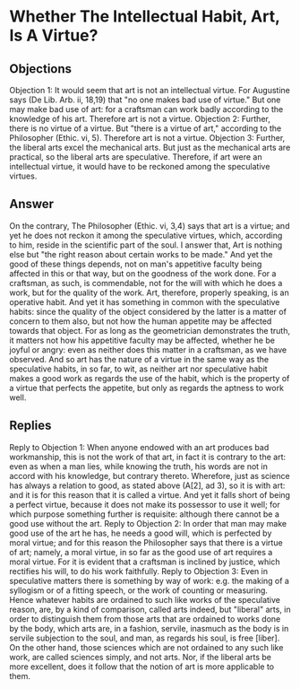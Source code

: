 # Whether The Intellectual Habit, Art, Is A Virtue?
## Objections
Objection 1: It would seem that art is not an intellectual virtue. For Augustine says (De Lib. Arb. ii, 18,19) that "no one makes bad use of virtue." But one may make bad use of art: for a craftsman can work badly according to the knowledge of his art. Therefore art is not a virtue.
Objection 2: Further, there is no virtue of a virtue. But "there is a virtue of art," according to the Philosopher (Ethic. vi, 5). Therefore art is not a virtue.
Objection 3: Further, the liberal arts excel the mechanical arts. But just as the mechanical arts are practical, so the liberal arts are speculative. Therefore, if art were an intellectual virtue, it would have to be reckoned among the speculative virtues.
## Answer
On the contrary, The Philosopher (Ethic. vi, 3,4) says that art is a virtue; and yet he does not reckon it among the speculative virtues, which, according to him, reside in the scientific part of the soul.
I answer that, Art is nothing else but "the right reason about certain works to be made." And yet the good of these things depends, not on man's appetitive faculty being affected in this or that way, but on the goodness of the work done. For a craftsman, as such, is commendable, not for the will with which he does a work, but for the quality of the work. Art, therefore, properly speaking, is an operative habit. And yet it has something in common with the speculative habits: since the quality of the object considered by the latter is a matter of concern to them also, but not how the human appetite may be affected towards that object. For as long as the geometrician demonstrates the truth, it matters not how his appetitive faculty may be affected, whether he be joyful or angry: even as neither does this matter in a craftsman, as we have observed. And so art has the nature of a virtue in the same way as the speculative habits, in so far, to wit, as neither art nor speculative habit makes a good work as regards the use of the habit, which is the property of a virtue that perfects the appetite, but only as regards the aptness to work well.
## Replies
Reply to Objection 1: When anyone endowed with an art produces bad workmanship, this is not the work of that art, in fact it is contrary to the art: even as when a man lies, while knowing the truth, his words are not in accord with his knowledge, but contrary thereto. Wherefore, just as science has always a relation to good, as stated above (A[2], ad 3), so it is with art: and it is for this reason that it is called a virtue. And yet it falls short of being a perfect virtue, because it does not make its possessor to use it well; for which purpose something further is requisite: although there cannot be a good use without the art.
Reply to Objection 2: In order that man may make good use of the art he has, he needs a good will, which is perfected by moral virtue; and for this reason the Philosopher says that there is a virtue of art; namely, a moral virtue, in so far as the good use of art requires a moral virtue. For it is evident that a craftsman is inclined by justice, which rectifies his will, to do his work faithfully.
Reply to Objection 3: Even in speculative matters there is something by way of work: e.g. the making of a syllogism or of a fitting speech, or the work of counting or measuring. Hence whatever habits are ordained to such like works of the speculative reason, are, by a kind of comparison, called arts indeed, but "liberal" arts, in order to distinguish them from those arts that are ordained to works done by the body, which arts are, in a fashion, servile, inasmuch as the body is in servile subjection to the soul, and man, as regards his soul, is free [liber]. On the other hand, those sciences which are not ordained to any such like work, are called sciences simply, and not arts. Nor, if the liberal arts be more excellent, does it follow that the notion of art is more applicable to them.
